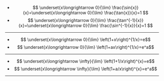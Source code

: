 - $$ \underset{x\longrightarrow 0}{\lim} \frac{\sin{x}}{x}=\underset{x\longrightarrow 0}{\lim} \frac{\tan{x}}{x}=1 $$ 
- $$ \underset{x\longrightarrow 0}{\lim} \frac{\tan^{-1}{x}}{x}=\underset{x\longrightarrow 0}{\lim} \frac{\sin^{-1}{x}}{x}=1 $$ 

---
- $$ \underset{x\longrightarrow 0}{\lim} \left(1+x\right)^{1/x}=e$$
- $$ \underset{x\longrightarrow 0}{\lim} \left(1+ax\right)^{1/x}=e^a$$

---
- $$ \underset{x\longrightarrow \infty}{\lim} \left(1+1/x\right)^{x}=e$$
- $$ \underset{x\longrightarrow \infty}{\lim} \left(1+a/x\right)^{x}=e^a$$

--- 
